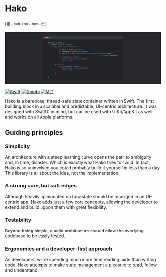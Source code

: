 # Hako
<sub>[箱 - hah-koo - box - 📦]</sub>

![hako-banner](artwork.png)

[![Swift](https://img.shields.io/badge/Swift-5.7-orange.svg?style=for-the-badge&logo=swift)](https://swift.org)
[![Xcode](https://img.shields.io/badge/Xcode-14-blue.svg?style=for-the-badge&logo=Xcode&logoColor=white)](https://developer.apple.com/xcode)
[![MIT](https://img.shields.io/badge/license-MIT-black.svg?style=for-the-badge)](https://opensource.org/licenses/MIT)

Hako is a barebone, thread-safe state container written in Swift. The first building block in a scalable and predictable, UI-centric architecture. It was designed with SwiftUI in mind, but can be used with UIKit/AppKit as well and works on all Apple platforms. 

## Guiding principles

### Simplicity 
An architecture with a steep learning curve opens the path to ambiguity and, in time, disaster. Which is exactly what Hako tries to avoid. In fact, Hako is so uninvolved you could probably build it yourself in less than a day. This library is all about the idea, not the implementation.

### A strong core, but soft edges
Although heavily opinionated on how state should be managed in an UI-centric app, Hako adds just a few core concepts, allowing the developer to extend and build uppon them with great flexibility. 

### Testability
Beyond being simple, a solid architecture should allow the overlying codebase to be easily tested.  

### Ergonomics and a developer-first approach
As developers, we're spending much more time reading code than writing code. Hako attempts to make state management a pleasure to read, follow and understand. 
